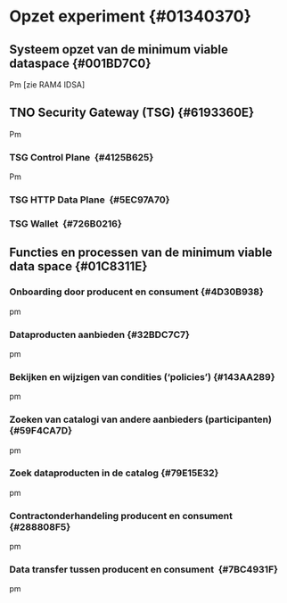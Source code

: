 # Opzet experiment {#01340370}
## Systeem opzet van de minimum viable dataspace {#001BD7C0}
Pm [zie RAM4 IDSA]
## TNO Security Gateway (TSG) {#6193360E}
Pm
### TSG Control Plane  {#4125B625}
Pm
### TSG HTTP Data Plane  {#5EC97A70}
### TSG Wallet  {#726B0216}
## Functies en processen van de minimum viable data space {#01C8311E}
### Onboarding door producent en consument {#4D30B938}
pm
### Dataproducten aanbieden {#32BDC7C7}
pm
### Bekijken en wijzigen van condities (‘policies’) {#143AA289}
pm
### Zoeken van catalogi van andere aanbieders (participanten) {#59F4CA7D}
pm
### Zoek dataproducten in de catalog {#79E15E32}
pm
### Contractonderhandeling producent en consument  {#288808F5}
pm
### Data transfer tussen producent en consument  {#7BC4931F}
pm
